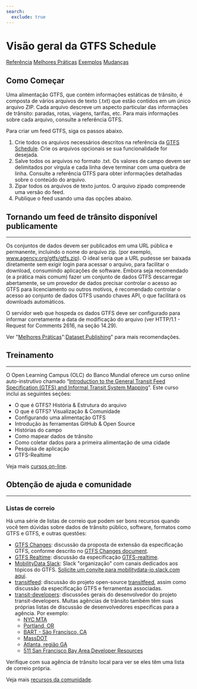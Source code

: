 ```yaml
---
search:
  exclude: true
---
```


# Visão geral da GTFS Schedule

<div class="landing-page">
   <a class="button" href="reference">Referência</a>
   <a class="button" href="best-practices">Melhores Práticas</a>
   <a class="button" href="examples">Exemplos</a>
   <a class="button" href="changes">Mudanças</a>
</div>

## Como Começar

Uma alimentação GTFS, que contém informações estáticas de trânsito, é composta de vários arquivos de texto (.txt) que estão contidos em um único arquivo ZIP. Cada arquivo descreve um aspecto particular das informações de trânsito: paradas, rotas, viagens, tarifas, etc. Para mais informações sobre cada arquivo, consulte a referência GTFS.

Para criar um feed GTFS, siga os passos abaixo.

1. Crie todos os arquivos necessários descritos na referência da [GTFS Schedule](reference). Crie os arquivos opcionais se sua funcionalidade for desejada.
1. Salve todos os arquivos no formato .txt. Os valores de campo devem ser delimitados por vírgula e cada linha deve terminar com uma quebra de linha. Consulte a referência GTFS para obter informações detalhadas sobre o conteúdo do arquivo.
1. Zipar todos os arquivos de texto juntos. O arquivo zipado compreende uma versão do feed.
1. Publique o feed usando uma das opções abaixo.

## Tornando um feed de trânsito disponível publicamente

<hr/>

Os conjuntos de dados devem ser publicados em uma URL pública e permanente, incluindo o nome do arquivo zip. (por exemplo, www.agency.org/gtfs/gtfs.zip). O ideal seria que a URL pudesse ser baixada diretamente sem exigir login para acessar o arquivo, para facilitar o download, consumindo aplicações de software. Embora seja recomendado (e a prática mais comum) fazer um conjunto de dados GTFS descarregar abertamente, se um provedor de dados precisar controlar o acesso ao GTFS para licenciamento ou outros motivos, é recomendado controlar o acesso ao conjunto de dados GTFS usando chaves API, o que facilitará os downloads automáticos.

O servidor web que hospeda os dados GTFS deve ser configurado para informar corretamente a data de modificação do arquivo (ver HTTP/1.1 - Request for Comments 2616, na seção 14.29).

Ver "[Melhores Práticas](best-practices/#dataset-publishing-general-practices)":[Dataset Publishing](best-practices/#dataset-publishing-general-practices)" para mais recomendações.

## Treinamento

<hr/>

O Open Learning Campus (OLC) do Banco Mundial oferece um curso online auto-instrutivo chamado “[Introduction to the General Transit Feed Specification (GTFS) and Informal Transit System Mapping](https://olc.worldbank.org/content/introduction-general-transit-feed-specification-gtfs-and-informal-transit-system-mapping)”. Este curso inclui as seguintes seções:

* O que é GTFS? História & Estrutura do arquivo
* O que é GTFS? Visualização & Comunidade
* Configurando uma alimentação GTFS
* Introdução às ferramentas GitHub & Open Source
* Histórias do campo
* Como mapear dados de trânsito
* Como coletar dados para a primeira alimentação de uma cidade
* Pesquisa de aplicação
* GTFS-Realtime

Veja mais [cursos on-line](../resources/other/#on-line-courses).

## Obtenção de ajuda e comunidade

<hr/>

### Listas de correio

Há uma série de listas de correio que podem ser bons recursos quando você tem dúvidas sobre dados de trânsito público, software, formatos como GTFS e GTFS, e outras questões:

* [GTFS Changes](https://groups.google.com/group/gtfs-changes): discussão da proposta de extensão da especificação GTFS, conforme descrito no [GTFS Changes document](https://github.com/google/transit/blob/master/gtfs/CHANGES.md).
* [GTFS Realtime](https://groups.google.com/group/gtfs-realtime): discussão da especificação [GTFS-realtime](https://github.com/google/transit/tree/master/gtfs-realtime).
* [MobilityData Slack](https://mobilitydata-io.slack.com/): Slack "organização" com canais dedicados aos tópicos do GTFS. [Solicite um convite para mobilitydata-io.slack.com aqui](https://share.mobilitydata.org/slack).
* [transitfeed](https://groups.google.com/group/transitfeed): discussão do projeto open-source [transitfeed](https://groups.google.com/group/transitfeed), assim como discussão da especificação GTFS e ferramentas associadas.
* [transit-developers](https://groups.google.com/group/transit-developers): discussões gerais do desenvolvedor do projeto transit-developers. Muitas agências de trânsito também têm suas próprias listas de discussão de desenvolvedores específicas para a agência. Por exemplo:
    * [NYC MTA](https://groups.google.com/group/mtadeveloperresources)
    * [Portland, OR](https://groups.google.com/group/transit-developers-pdx)
    * [BART - São Francisco, CA](https://groups.google.com/group/bart-developers)
    * [MassDOT](https://groups.google.com/group/massdotdevelopers)
    * [Atlanta, região GA](https://groups.google.com/forum/#!forum/atl-transit-developers)
    * [511 San Francisco Bay Area Developer Resources](https://groups.google.com/forum/#!forum/511sfbaydeveloperresources)

Verifique com sua agência de trânsito local para ver se eles têm uma lista de correio própria.


Veja mais [recursos da comunidade](../resources/community).

